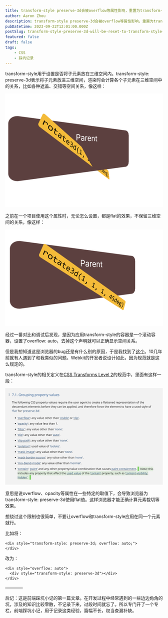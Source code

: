 ```yaml
---
title: transform-style preserve-3d会被overflow等属性影响，重置为transform-style flat
author: Aaron Zhou
description: transform-style preserve-3d会被overflow等属性影响，重置为transform-style flat
pubDatetime: 2023-09-22T12:01:00.000Z
postSlug: transform-style-preserve-3d-will-be-reset-to-transform-style-flat-due-to-properties-such-as-overflow
featured: false
draft: false
tags:
    - CSS
    - 踩坑记录
---
```

transform-style用于设置是否将子元素放在三维空间内。transform-style: preserve-3d表示将子元素放进三维空间，渲染时会计算各个子元素在三维空间中的关系，比如各种遮盖、交错等空间关系，像这样：

![img](./transform-style-preserve-3d-will-be-reset-to-transform-style-flat-due-to-properties-such-as-overflow/v2-7a84c1a6c317e6ba46edb2eb49f7fe46_1440w.png)


之前在一个项目使用这个属性时，无论怎么设置，都是flat的效果，不保留三维空间的关系，像这样：

![img](./transform-style-preserve-3d-will-be-reset-to-transform-style-flat-due-to-properties-such-as-overflow/v2-d3bef812baa664fc2d1f8a96b3a1414e_1440w.png)


经过一番对比和调试后发现，是因为应用transform-style的容器是一个滚动容器，设置了overflow: auto，去掉这个声明就可以正确显示空间关系。

但是我想知道这是浏览器的bug还是有什么别的原因，于是我找到了[这个](https://bugs.webkit.org/show_bug.cgi?id=48386)。10几年前就有人遇到了和我类似的问题。Webkit的开发者说设计如此，因为规范就是这么规定的。

transform-style的相关定义在[CSS Transforms Level 2](https://www.w3.org/TR/css-transforms-2/#transform-style-property)的规范中，里面有这样一段：

![img](./transform-style-preserve-3d-will-be-reset-to-transform-style-flat-due-to-properties-such-as-overflow/v2-21c4796d0b5b8126441890fd5ad163c5_1440w.png)


意思是说overflow、opacity等属性在一些特定的取值下，会导致浏览器为transform-style: preserve-3d使用flat值。这样浏览器才能正确计算元素裁切等效果。

想绕过这个限制也很简单，不要让overflow和transform-style应用在同一个元素就行。

比如将：

```
<div style="transform-style: preserve-3d; overflow: auto;">
</div>
```

改为：

```
<div style="overflow: auto">
  <div style="transform-style: preserve-3d"></div>
</div>
```

————

后记：这是前端踩坑小记的第一篇文章。在开发过程中经常遇到的一些边边角角的坑，涉及的知识比较零散，不记录下来，过段时间就忘了。所以专门开了一个专栏，前端踩坑小记，用于记录这类经验，篇幅不长，权当查漏补缺。
